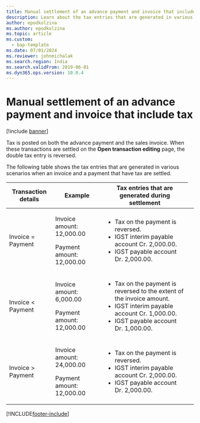 ```yaml
---
title: Manual settlement of an advance payment and invoice that include tax
description: Learn about the tax entries that are generated in various scenarios when an invoice and a payment that include tax are settled.
author: epodkolzina
ms.author: epodkolzina
ms.topic: article
ms.custom: 
  - bap-template
ms.date: 07/01/2024
ms.reviewer: johnmichalak 
ms.search.region: India
ms.search.validFrom: 2019-06-01
ms.dyn365.ops.version: 10.0.4
---
```


# Manual settlement of an advance payment and invoice that include tax

[!include [banner](../../includes/banner.md)]

Tax is posted on both the advance payment and the sales invoice. When these transactions are settled on the **Open transaction editing** page, the double tax entry is reversed.

The following table shows the tax entries that are generated in various scenarios when an invoice and a payment that have tax are settled.

<table>
<thead>
<tr>
<th>Transaction details</th>
<th>Example</th>
<th>Tax entries that are generated during settlement</th>
</tr>
</thead>
<tbody>
<tr>
<td>Invoice = Payment</td>
<td>
<p>Invoice amount: 12,000.00</p>
<p>Payment amount: 12,000.00</p>
</td>
<td>
<ul>
<li>Tax on the payment is reversed.</li>
<li>IGST interim payable account Cr. 2,000.00.</li>
<li>IGST payable account Dr. 2,000.00.</li>
</ul>
<td>
</tr>
<tr>
<td>Invoice &lt; Payment</td>
<td>
<p>Invoice amount: 6,000.00</p>
<p>Payment amount: 12,000.00</p>
</td>
<td>
<ul>
<li>Tax on the payment is reversed to the extent of the invoice amount.</li>
<li>IGST interim payable account Cr. 1,000.00.</li>
<li>IGST payable account Dr. 1,000.00.</li>
</ul>
</td>
</tr>
<tr>
<td>Invoice &gt; Payment</td>
<td>
<p>Invoice amount: 24,000.00</p>
<p>Payment amount: 12,000.00</p>
</td>
<td>
<ul>
<li>Tax on the payment is reversed.</li>
<li>IGST interim payable account Cr. 2,000.00.</li>
<li>IGST payable account Dr. 2,000.00.</li>
</ul>
</td>
</tr>
</tbody>
</table>


[!INCLUDE[footer-include](../../../includes/footer-banner.md)]
